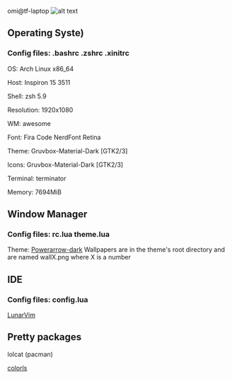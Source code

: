 omi@tf-laptop 
![alt text](https://github.com/Wootermelon/dotifles/blob/main/rice.png?raw=true)
## Operating Syste)
### Config files: .bashrc .zshrc .xinitrc

OS: Arch Linux x86_64 

Host: Inspiron 15 3511 

Shell: zsh 5.9 

Resolution: 1920x1080 

WM: awesome 

Font: Fira Code NerdFont Retina

Theme: Gruvbox-Material-Dark [GTK2/3] 

Icons: Gruvbox-Material-Dark [GTK2/3] 

Terminal: terminator 

Memory: 7694MiB 

## Window Manager
### Config files: rc.lua theme.lua
Theme: [Powerarrow-dark](https://github.com/esn89/powerarrow-dark)
Wallpapers are in the theme's root directory and are named wallX.png where X is a number

## IDE
### Config files: config.lua
[LunarVim](https://github.com/LunarVim/LunarVim)

## Pretty packages

lolcat (pacman)

[colorls](https://aur.archlinux.org/packages/ruby-colorls)


